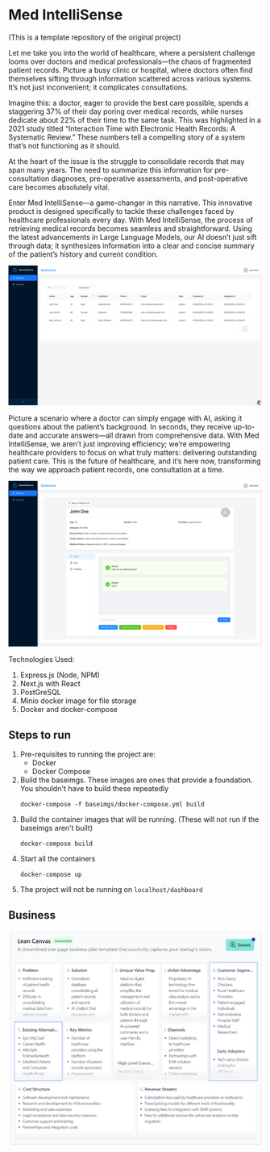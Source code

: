 # Med IntelliSense

(This is a template repository of the original project)

Let me take you into the world of healthcare, where a persistent challenge looms over doctors and medical professionals—the chaos of fragmented patient records. Picture a busy clinic or hospital, where doctors often find themselves sifting through information scattered across various systems. It’s not just inconvenient; it complicates consultations. 

Imagine this: a doctor, eager to provide the best care possible, spends a staggering 37% of their day poring over medical records, while nurses dedicate about 22% of their time to the same task. This was highlighted in a 2021 study titled “Interaction Time with Electronic Health Records: A Systematic Review.” These numbers tell a compelling story of a system that’s not functioning as it should.

At the heart of the issue is the struggle to consolidate records that may span many years. The need to summarize this information for pre-consultation diagnoses, pre-operative assessments, and post-operative care becomes absolutely vital.

Enter Med IntelliSense—a game-changer in this narrative. This innovative product is designed specifically to tackle these challenges faced by healthcare professionals every day. With Med IntelliSense, the process of retrieving medical records becomes seamless and straightforward. Using the latest advancements in Large Language Models, our AI doesn’t just sift through data; it synthesizes information into a clear and concise summary of the patient’s history and current condition.

![image](medtech_images/medtech_image1.png)

Picture a scenario where a doctor can simply engage with AI, asking it questions about the patient’s background. In seconds, they receive up-to-date and accurate answers—all drawn from comprehensive data. With Med IntelliSense, we aren’t just improving efficiency; we’re empowering healthcare providers to focus on what truly matters: delivering outstanding patient care. This is the future of healthcare, and it’s here now, transforming the way we approach patient records, one consultation at a time.

![image](medtech_images/medtech_2.png)

Technologies Used:
 1. Express.js (Node, NPM)
 2. Next.js with React
 3. PostGreSQL
 4. Minio docker image for file storage
 5. Docker and docker-compose


## Steps to run
1. Pre-requisites to running the project are:
    - Docker
    - Docker Compose
2. Build the baseimgs. These images are ones that provide a foundation. You shouldn't have to build these repeatedly
    ```
    docker-compose -f baseimgs/docker-compose.yml build
    ```
3. Build the container images that will be running. (These will not run if the baseimgs aren't built)
    ```
    docker-compose build
    ```
4. Start all the containers
    ```
    docker-compose up
    ```
5. The project will not be running on `localhost/dashboard`

## Business
![image](medtech_images/medtech_image3.png)
